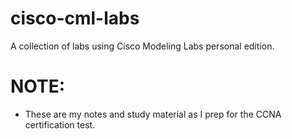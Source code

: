 # cisco-cml-labs
A collection of labs using Cisco Modeling Labs personal edition. 

# NOTE: 
- These are my notes and study material as I prep for the CCNA certification test. 

